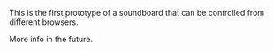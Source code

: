 This is the first prototype of a soundboard that can be controlled from different browsers.

More info in the future.